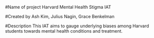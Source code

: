 #Name of project
Harvard Mental Health Stigma IAT

#Created by 
Ash Kim, Julius Nagin, Grace Benkelman

#Description
This IAT aims to gauge underlying biases among Harvard students towards mental health conditions and treatment.